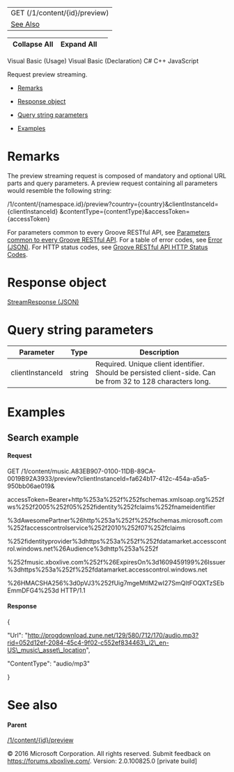 |                               |
|-------------------------------|
| GET (/1/content/{id}/preview) |
| [See Also](#seeAlsoToggle)    |

|  Collapse All    Expand All     |
|---------------------------------|

Visual Basic (Usage)
Visual Basic (Declaration)
C\#
C++
JavaScript

Request preview streaming.

-   [Remarks](#remarks)

-   [Response object](#response-object)

-   [Query string parameters](#query-string-parameters)

-   [Examples](#examples)

Remarks
=======

The preview streaming request is composed of mandatory and optional URL parts and query parameters. A preview request containing all parameters would resemble the following string:

/1/content/{namespace.id}/preview?country={country}&clientInstanceId={clientInstanceId} &contentType={contentType}&accessToken={accessToken}

For parameters common to every Groove RESTful API, see [Parameters common to every Groove RESTful API](../Endpointdocumentation/CommonParameters.htm). For a table of error codes, see [Error (JSON)](../Endpointdocumentation/JSON_Error.htm). For HTTP status codes, see [Groove RESTful API HTTP Status Codes](../Endpointdocumentation/HTTPStatusCodes.htm).

Response object
===============

[StreamResponse (JSON)](../Endpointdocumentation/JSON_StreamResponse.htm)

Query string parameters
=======================

| **Parameter**    | **Type** | **Description**                                                                                             |
|------------------|----------|-------------------------------------------------------------------------------------------------------------|
| clientInstanceId | string   | Required. Unique client identifier. Should be persisted client-side. Can be from 32 to 128 characters long. |

Examples
========

Search example
--------------

#### Request

GET /1/content/music.A83EB907-0100-11DB-89CA-0019B92A3933/preview?clientInstanceId=fa624b17-412c-454a-a5a5-950bb06ae019&

accessToken=Bearer+http%253a%252f%252fschemas.xmlsoap.org%252fws%252f2005%252f05%252fidentity%252fclaims%252fnameidentifier

%3dAwesomePartner%26http%253a%252f%252fschemas.microsoft.com%252faccesscontrolservice%252f2010%252f07%252fclaims

%252fidentityprovider%3dhttps%253a%252f%252fdatamarket.accesscontrol.windows.net%26Audience%3dhttp%253a%252f

%252fmusic.xboxlive.com%252f%26ExpiresOn%3d1609459199%26Issuer%3dhttps%253a%252f%252fdatamarket.accesscontrol.windows.net

%26HMACSHA256%3d0pVJ3%252fUig7mgeMtlM2wI27SmQItFOQXTzSEbEmmDFG4%253d HTTP/1.1

#### Response

{

"Url": "http://progdownload.zune.net/129/580/712/170/audio.mp3?rid=052d12ef-2084-45c4-9f02-c552ef834463\_i2\_en-US\_music\_asset\_location",

"ContentType": "audio/mp3"

}

See also
========

#### Parent

[/1/content/{id}/preview](../Endpointdocumentation/URI_ContentNamespacePreview.htm)

© 2016 Microsoft Corporation. All rights reserved.
Submit feedback on <https://forums.xboxlive.com/>.
Version: 2.0.100825.0 \[private build\]
